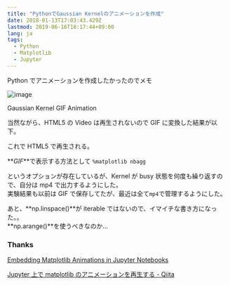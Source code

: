 ```yaml
---
title: "PythonでGaussian Kernelのアニメーションを作成"
date: 2018-01-13T17:03:43.429Z
lastmod: 2019-06-16T18:17:44+09:00
lang: ja
tags:
  - Python
  - Matplotlib
  - Jupyter
---
```


Python でアニメーションを作成したかったのでメモ

![image](/posts/2018-01-13/images/1.gif)

Gaussian Kernel GIF Animation

当然ながら、HTML5 の Video は再生されないので GIF に変換した結果が以下。

これで HTML5 で再生される。

**_GIF_**で表示する方法として
`%matplotlib nbagg`

というオプションが存在しているが、Kernel が busy 状態を何度も繰り返すので、自分は mp4 で出力するようにした。  
実験結果も以前は GIF で保存してたが、最近は全て`mp4`で管理するようにした。

あと、**np.linspace()**が iterable ではないので、イマイチな書き方になった。。  
**np.arange()**を使うべきなのか…

### Thanks

[Embedding Matplotlib Animations in Jupyter Notebooks](http://louistiao.me/posts/notebooks/embedding-matplotlib-animations-in-jupyter-notebooks/)

[Jupyter 上で matplotlib のアニメーションを再生する - Qiita](https://qiita.com/Tatejimaru137/items/6083e2e3a4e618da6274)
